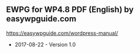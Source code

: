 ## EWPG for WP4.8 PDF (English) by easywpguide.com
https://easywpguide.com/wordpress-manual/

- 2017-08-22 - Version 1.0
